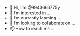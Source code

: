 - 👋 Hi, I’m @9943666775y
- 👀 I’m interested in ...
- 🌱 I’m currently learning ...
- 💞️ I’m looking to collaborate on ...
- 📫 How to reach me ...

<!---
9943666775y/9943666775y is a ✨ special ✨ repository because its `README.md` (this file) appears on your GitHub profile.
You can click the Preview link to take a look at your changes.
--->
